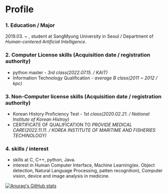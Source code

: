 # Profile

### 1. Education / Major   
2019.03. ~ , student at SangMyung University in Seoul / Department of *Human-centered Artificial Intelligence*.

### 2. Computer License skills (Acquisition date / registration authority)
* python master - *3rd class(2022.07.15. / KAIT)*
* Information Technology Qualification - *average B class(2011 ~ 2012 / kpc)*

   

### 3. Non-Computer license skills (Acquisition date / registration authority)  
* Korean History Proficiency Test - _1st class(2020.02.21. / National Institute of Korean Histroy)_
* CERTIFICATE OF QUALIFICATION TO _PROVIDE MEDICAL CARE(2022.11.11. / KOREA INSTITUTE OF MARITIME AND FISHERIES TECHINOLOGY)_  

### 4. skills / interest
* skills at C, C++, python, Java.
* interest in Human Computer Interface, Machine Learning(ex. Object detection, Natural Language Processing, patten recognition), Computer vision, device and image analysis in medicine.  

[![Anurag's GitHub stats](https://github-readme-stats.vercel.app/api?username=Seong-Hyun-0224)](https://github.com/anuraghazra/github-readme-stats)

<!--
**Seong-Hyun-0224/Seong-Hyun-0224** is a ✨ _special_ ✨ repository because its `README.md` (this file) appears on your GitHub profile.

Here are some ideas to get you started:

- 🔭 I’m currently working on ...
- 🌱 I’m currently learning ...
- 👯 I’m looking to collaborate on ...
- 🤔 I’m looking for help with ...
- 💬 Ask me about ...
- 📫 How to reach me: ...
- 😄 Pronouns: ...
- ⚡ Fun fact: ...
-->
